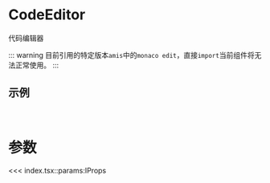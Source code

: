 # CodeEditor

代码编辑器

::: warning
目前引用的特定版本`amis`中的`monaco edit`，直接`import`当前组件将无法正常使用。
:::

<script setup>
import { CodeEditor } from '@wenonly/react-components'
import { useData } from 'vitepress'
import { onMounted } from 'vue'

const { site } = useData();

const codeAsString = `
import { useData } from 'vitepress'
import { onMounted } from 'vue'

const { site } = useData();

onMounted(() => {
    console.log(site)
})
`;
</script>

## 示例

<VueWrapper :component="CodeEditor" :height="300" :sdkUrl="`${site.base}/lib/amis/sdk.js`" language="javascript" :value="codeAsString"></VueWrapper>
<br />

# 参数

<<< index.tsx::params:IProps
